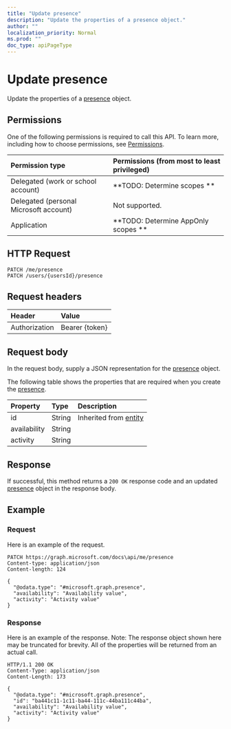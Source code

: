 ```yaml
---
title: "Update presence"
description: "Update the properties of a presence object."
author: ""
localization_priority: Normal
ms.prod: ""
doc_type: apiPageType
---
```


# Update presence

Update the properties of a [presence](../resources/presence.md) object.

## Permissions
One of the following permissions is required to call this API. To learn more, including how to choose permissions, see [Permissions](/concepts/permissions-reference.md).

|Permission type|Permissions (from most to least privileged)|
|:---|:---|
|Delegated (work or school account)|**TODO: Determine scopes **|
|Delegated (personal Microsoft account)|Not supported.|
|Application|**TODO: Determine AppOnly scopes **|

## HTTP Request
<!-- {
  "blockType": "ignored"
}
-->
``` http
PATCH /me/presence
PATCH /users/{usersId}/presence
```

## Request headers
|Header|Value|
|:---|:---|
|Authorization|Bearer {token}|

## Request body
In the request body, supply a JSON representation for the [presence](../resources/presence.md) object.

The following table shows the properties that are required when you create the [presence](../resources/presence.md).

|Property|Type|Description|
|:---|:---|:---|
|id|String| Inherited from [entity](../resources/entity.md)|
|availability|String||
|activity|String||



## Response
If successful, this method returns a `200 OK` response code and an updated [presence](../resources/presence.md) object in the response body.

## Example

### Request
Here is an example of the request.
<!-- {
  "blockType": "request",
  "name": "update_presence"
}
-->
``` http
PATCH https://graph.microsoft.com/docs\api/me/presence
Content-type: application/json
Content-length: 124

{
  "@odata.type": "#microsoft.graph.presence",
  "availability": "Availability value",
  "activity": "Activity value"
}
```

### Response
Here is an example of the response. Note: The response object shown here may be truncated for brevity. All of the properties will be returned from an actual call.
<!-- {
  "blockType": "response",
  "truncated": true
}
-->
``` http
HTTP/1.1 200 OK
Content-Type: application/json
Content-Length: 173

{
  "@odata.type": "#microsoft.graph.presence",
  "id": "ba441c11-1c11-ba44-111c-44ba111c44ba",
  "availability": "Availability value",
  "activity": "Activity value"
}
```

